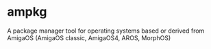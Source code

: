 # ampkg
A package manager tool for operating systems based or derived from AmigaOS (AmigaOS classic, AmigaOS4, AROS, MorphOS)
